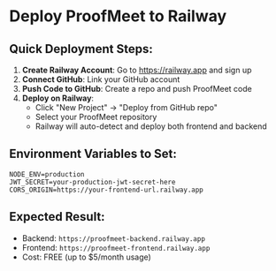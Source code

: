# Deploy ProofMeet to Railway

## Quick Deployment Steps:

1. **Create Railway Account**: Go to https://railway.app and sign up
2. **Connect GitHub**: Link your GitHub account
3. **Push Code to GitHub**: Create a repo and push ProofMeet code
4. **Deploy on Railway**:
   - Click "New Project" → "Deploy from GitHub repo"
   - Select your ProofMeet repository
   - Railway will auto-detect and deploy both frontend and backend

## Environment Variables to Set:
```
NODE_ENV=production
JWT_SECRET=your-production-jwt-secret-here
CORS_ORIGIN=https://your-frontend-url.railway.app
```

## Expected Result:
- Backend: `https://proofmeet-backend.railway.app`
- Frontend: `https://proofmeet-frontend.railway.app`
- Cost: FREE (up to $5/month usage)
